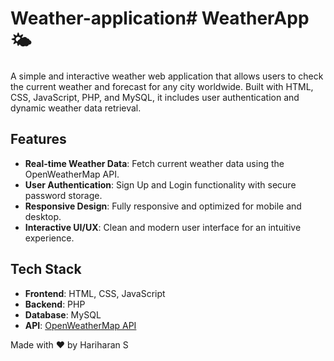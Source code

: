 # Weather-application# WeatherApp 🌤️

A simple and interactive weather web application that allows users to check the current weather and forecast for any city worldwide. Built with HTML, CSS, JavaScript, PHP, and MySQL, it includes user authentication and dynamic weather data retrieval.

## Features

- **Real-time Weather Data**: Fetch current weather data using the OpenWeatherMap API.
- **User Authentication**: Sign Up and Login functionality with secure password storage.
- **Responsive Design**: Fully responsive and optimized for mobile and desktop.
- **Interactive UI/UX**: Clean and modern user interface for an intuitive experience.

## Tech Stack

- **Frontend**: HTML, CSS, JavaScript
- **Backend**: PHP
- **Database**: MySQL
- **API**: [OpenWeatherMap API](https://openweathermap.org/api)

Made with ❤️ by Hariharan S
